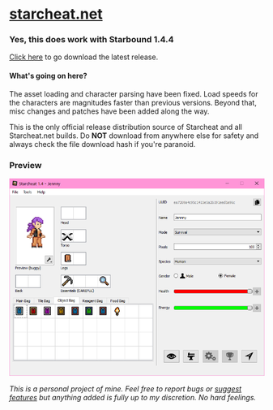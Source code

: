 # [starcheat.net](https://starcheat.net)

### Yes, this does work with Starbound 1.4.4
[Click here](https://github.com/gen3vra/starcheat-patched-bin/releases) to go download the latest release.

#### What's going on here?
The asset loading and character parsing have been fixed. Load speeds for the characters are magnitudes faster than previous versions. Beyond that, misc changes and patches have been added along the way.

This is the only official release distribution source of Starcheat and all Starcheat.net builds. Do **NOT** download from anywhere else for safety and always check the file download hash if you're paranoid.

### Preview
![preview](https://github.com/gen3vra/starcheat-patched-bin/blob/main/preview1.png?raw=true)


_This is a personal project of mine. Feel free to report bugs or [suggest features](https://rose.dev/#contact) but anything added is fully up to my discretion. No hard feelings._
